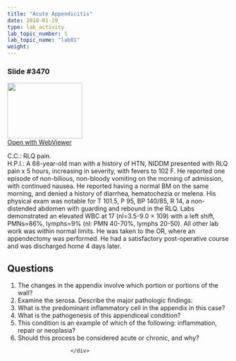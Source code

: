 ```yaml
---
title: "Acute Appendicitis"
date: 2018-01-29
type: lab_activity
lab_topic_number: 1
lab_topic_name: "lab01"
weight: 
---
```

<div class="entrybody">
						<h3>Slide #3470</h3>

<div class="thumbnail"> <a href="http://virtualslides.cumc.columbia.edu/3470.svs/view.apml?" target="_blank"><img alt="" src="http://pathologylab.ccnmtl.columbia.edu/assets/images/slide_3470.jpg" width="170" height="126" class="mt-image-left"></a><br><a href="http://virtualslides.cumc.columbia.edu/3470.svs/view.apml?" target="_blank">Open with WebViewer</a> </div>

<p><span class="caps">C.C.</span>: <span class="caps">RLQ </span>pain.<br>
<span class="caps">H.P.I.</span>: A 68-year-old man with a history of <span class="caps">HTN, NIDDM </span>presented with <span class="caps">RLQ </span>pain x 5 hours, increasing in severity, with fevers to 102 F. He reported one episode of non-bilious, non-bloody vomiting on the morning of admission, with continued nausea. He reported having a normal BM on the same morning, and denied a history of diarrhea, hematochezia or melena. His physical exam was notable for T 101.5, P 95, BP 140/85, R 14, a non-distended abdomen with guarding and rebound in the <span class="caps">RLQ.</span> Labs demonstrated an elevated <span class="caps">WBC </span>at 17 (nl=3.5-9.0 × 109) with a left shift, <span class="caps">PMN</span>s=86%, lymphs=9% (nl: <span class="caps">PMN</span> 40-70%, lymphs 20-50). All other lab work was within normal limits. He was taken to the <span class="caps">OR, </span>where an appendectomy was performed. He had a satisfactory post-operative course and was discharged home 4 days later. </p>

<h2>Questions</h2>


<ol>
<li>The changes in the appendix involve which portion or portions of the wall?</li>
<li>Examine the serosa. Describe the major pathologic findings:</li>
<li>What is the predominant inflammatory cell in the appendix in this case?</li>
<li>What is the pathogenesis of this appendiceal condition?</li>
<li>This condition is an example of which of the following: inflammation, repair or neoplasia?</li>
<li>Should this process be considered acute or chronic, and why?</li>
</ol>


						
						</div>